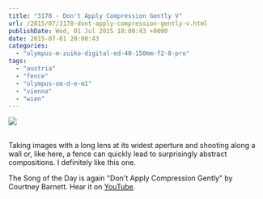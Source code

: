 ```yaml
---
title: "3178 - Don't Apply Compression Gently V"
url: /2015/07/3178-dont-apply-compression-gently-v.html
publishDate: Wed, 01 Jul 2015 18:00:43 +0000
date: 2015-07-01 20:00:43
categories: 
  - "olympus-m-zuiko-digital-ed-40-150mm-f2-8-pro"
tags: 
  - "austria"
  - "fence"
  - "olympus-om-d-e-m1"
  - "vienna"
  - "wien"
---
```

<div class="container">
<div class="center"><a target="_blank" href="https://d25zfm9zpd7gm5.cloudfront.net/1200x1200/2015/20150608_085136_lr.jpg"><img src="https://d25zfm9zpd7gm5.cloudfront.net/0600x0600/2015/20150608_085136_lr.jpg" /></a></div>
</div>
<br />

Taking images with a long lens at its widest aperture and shooting along a wall or, like here, a fence can quickly lead to surprisingly abstract compositions. I definitely like this one.

The Song of the Day is again "Don't Apply Compression Gently" by Courtney Barnett. Hear it on <a href="https://www.youtube.com/watch?v=zigz8WYs73Q" target="_blank">YouTube</a>.
